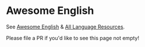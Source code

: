 # Awesome English

See [Awesome English](https://github.com/yvoronoy/awesome-english) & [All Language Resources](https://www.alllanguageresources.com/resources/english).

Please file a PR if you'd like to see this page not empty!